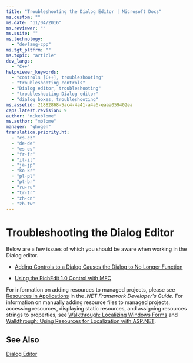 ```yaml
---
title: "Troubleshooting the Dialog Editor | Microsoft Docs"
ms.custom: ""
ms.date: "11/04/2016"
ms.reviewer: ""
ms.suite: ""
ms.technology: 
  - "devlang-cpp"
ms.tgt_pltfrm: ""
ms.topic: "article"
dev_langs: 
  - "C++"
helpviewer_keywords: 
  - "controls [C++], troubleshooting"
  - "troubleshooting controls"
  - "Dialog editor, troubleshooting"
  - "troubleshooting Dialog editor"
  - "dialog boxes, troubleshooting"
ms.assetid: 21882868-5ac4-4a41-a4a6-eaaa059402ea
caps.latest.revision: 9
author: "mikeblome"
ms.author: "mblome"
manager: "ghogen"
translation.priority.ht: 
  - "cs-cz"
  - "de-de"
  - "es-es"
  - "fr-fr"
  - "it-it"
  - "ja-jp"
  - "ko-kr"
  - "pl-pl"
  - "pt-br"
  - "ru-ru"
  - "tr-tr"
  - "zh-cn"
  - "zh-tw"
---
```

# Troubleshooting the Dialog Editor
Below are a few issues of which you should be aware when working in the Dialog editor.  
  
-   [Adding Controls to a Dialog Causes the Dialog to No Longer Function](../mfc/adding-controls-to-a-dialog-causes-the-dialog-to-no-longer-function.md)  
  
-   [Using the RichEdit 1.0 Control with MFC](../mfc/using-the-richedit-1-0-control-with-mfc.md)  
  
 For information on adding resources to managed projects, please see [Resources in Applications](http://msdn.microsoft.com/library/8ad495d4-2941-40cf-bf64-e82e85825890) in the *.NET Framework Developer's Guide.* For information on manually adding resource files to managed projects, accessing resources, displaying static resources, and assigning resources strings to properties, see [Walkthrough: Localizing Windows Forms](http://msdn.microsoft.com/en-us/9a96220d-a19b-4de0-9f48-01e5d82679e5) and [Walkthrough: Using Resources for Localization with ASP.NET](http://msdn.microsoft.com/library/bb4e5b44-e2b0-48ab-bbe9-609fb33900b6).  
  
## See Also  
 [Dialog Editor](../mfc/dialog-editor.md)

